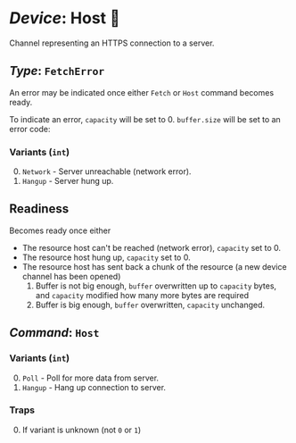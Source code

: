 # *Device*: Host 🧪

Channel representing an HTTPS connection to a server.

## *Type*: `FetchError`
An error may be indicated once either `Fetch` or `Host` command becomes ready.

To indicate an error, `capacity` will be set to 0.  `buffer.size` will be set to
an error code:

### Variants (`int`)
 0. `Network` - Server unreachable (network error).
 1. `Hangup` - Server hung up.

## Readiness

Becomes ready once either

 - The resource host can't be reached (network error), `capacity` set to 0.
 - The resource host hung up, `capacity` set to 0.
 - The resource host has sent back a chunk of the resource (a new device
    channel has been opened)
   1. Buffer is not big enough, `buffer` overwritten up to `capacity` bytes, and
      `capacity` modified how many more bytes are required
   2. Buffer is big enough, `buffer` overwritten, `capacity` unchanged.

## *Command*: `Host`

### Variants (`int`)
 0. `Poll` - Poll for more data from server.
 1. `Hangup` - Hang up connection to server.

### Traps
 0. If variant is unknown (not `0` or `1`)
